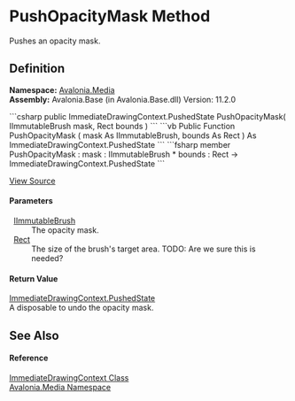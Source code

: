 # PushOpacityMask Method


Pushes an opacity mask.



## Definition
**Namespace:** <a href="N_Avalonia_Media">Avalonia.Media</a>  
**Assembly:** Avalonia.Base (in Avalonia.Base.dll) Version: 11.2.0

<Tabs groupId="api-code-preview">
<TabItem value="csharp" label="C#">
```csharp
public ImmediateDrawingContext.PushedState PushOpacityMask(
	IImmutableBrush mask,
	Rect bounds
)
```
</TabItem>
<TabItem value="vb" label="VB">
```vb
Public Function PushOpacityMask ( 
	mask As IImmutableBrush,
	bounds As Rect
) As ImmediateDrawingContext.PushedState
```
</TabItem>
<TabItem value="fsharp" label="F#">
```fsharp
member PushOpacityMask : 
        mask : IImmutableBrush * 
        bounds : Rect -> ImmediateDrawingContext.PushedState 
```
</TabItem>
</Tabs>



<a href="https://github.com/AvaloniaUI/Avalonia/tree/master/src/Avalonia.Base/Media/ImmediateDrawingContext.cs#L305" title="View the source code">View Source</a>



#### Parameters
<dl><dt>  <a href="T_Avalonia_Media_IImmutableBrush">IImmutableBrush</a></dt><dd>The opacity mask.</dd><dt>  <a href="T_Avalonia_Rect">Rect</a></dt><dd>The size of the brush's target area. TODO: Are we sure this is needed?</dd></dl>

#### Return Value
<a href="T_Avalonia_Media_ImmediateDrawingContext_PushedState">ImmediateDrawingContext.PushedState</a>  
A disposable to undo the opacity mask.

## See Also


#### Reference
<a href="T_Avalonia_Media_ImmediateDrawingContext">ImmediateDrawingContext Class</a>  
<a href="N_Avalonia_Media">Avalonia.Media Namespace</a>  
